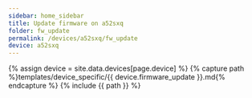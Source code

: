 ```yaml
---
sidebar: home_sidebar
title: Update firmware on a52sxq
folder: fw_update
permalink: /devices/a52sxq/fw_update
device: a52sxq
---
```

{% assign device = site.data.devices[page.device] %}
{% capture path %}templates/device_specific/{{ device.firmware_update }}.md{% endcapture %}
{% include {{ path }} %}
